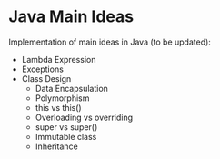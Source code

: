 # Java Main Ideas
Implementation of main ideas in Java (to be updated):

- Lambda Expression
- Exceptions
- Class Design
  - Data Encapsulation
  - Polymorphism
  - this vs this()
  - Overloading vs overriding
  - super vs super()
  - Immutable class
  - Inheritance
